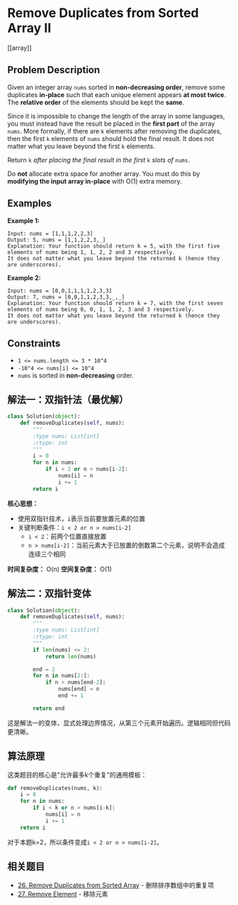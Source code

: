 # Remove Duplicates from Sorted Array II

[[array]]

## Problem Description

Given an integer array `nums` sorted in **non-decreasing order**, remove some duplicates **in-place** such that each unique element appears **at most twice**. The **relative order** of the elements should be kept the **same**.

Since it is impossible to change the length of the array in some languages, you must instead have the result be placed in the **first part** of the array `nums`. More formally, if there are `k` elements after removing the duplicates, then the first `k` elements of `nums` should hold the final result. It does not matter what you leave beyond the first `k` elements.

Return `k` *after placing the final result in the first* `k` *slots of* `nums`.

Do **not** allocate extra space for another array. You must do this by **modifying the input array in-place** with O(1) extra memory.

## Examples

**Example 1:**

```text
Input: nums = [1,1,1,2,2,3]
Output: 5, nums = [1,1,2,2,3,_]
Explanation: Your function should return k = 5, with the first five elements of nums being 1, 1, 2, 2 and 3 respectively.
It does not matter what you leave beyond the returned k (hence they are underscores).
```

**Example 2:**

```text
Input: nums = [0,0,1,1,1,1,2,3,3]
Output: 7, nums = [0,0,1,1,2,3,3,_,_]
Explanation: Your function should return k = 7, with the first seven elements of nums being 0, 0, 1, 1, 2, 3 and 3 respectively.
It does not matter what you leave beyond the returned k (hence they are underscores).
```

## Constraints

- `1 <= nums.length <= 3 * 10^4`
- `-10^4 <= nums[i] <= 10^4`
- `nums` is sorted in **non-decreasing** order.

## 解法一：双指针法（最优解）

```python
class Solution(object):
    def removeDuplicates(self, nums):
        """
        :type nums: List[int]
        :rtype: int
        """
        i = 0
        for n in nums:
            if i < 2 or n > nums[i-2]:
                nums[i] = n
                i += 1
        return i
```

**核心思想：**

- 使用双指针技术，`i`表示当前要放置元素的位置
- 关键判断条件：`i < 2 or n > nums[i-2]`
  - `i < 2`：前两个位置直接放置
  - `n > nums[i-2]`：当前元素大于已放置的倒数第二个元素，说明不会造成连续三个相同

**时间复杂度：** O(n)
**空间复杂度：** O(1)

## 解法二：双指针变体

```python
class Solution(object):
    def removeDuplicates(self, nums):
        """
        :type nums: List[int]
        :rtype: int
        """
        if len(nums) <= 2: 
            return len(nums)

        end = 2
        for n in nums[2:]:
            if n > nums[end-2]:
                nums[end] = n
                end += 1

        return end
```

这是解法一的变体，显式处理边界情况，从第三个元素开始遍历。逻辑相同但代码更清晰。

## 算法原理

这类题目的核心是"允许最多k个重复"的通用模板：

```python
def removeDuplicates(nums, k):
    i = 0
    for n in nums:
        if i < k or n > nums[i-k]:
            nums[i] = n
            i += 1
    return i
```

对于本题k=2，所以条件变成`i < 2 or n > nums[i-2]`。

## 相关题目

- [26. Remove Duplicates from Sorted Array](026_remove_duplicate_from_sorted_array.md) - 删除排序数组中的重复项
- [27. Remove Element](027_remove_element.md) - 移除元素
